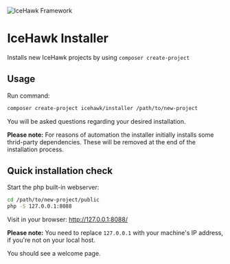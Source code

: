 ![IceHawk Framework](https://icehawk.github.io/images/Logo-Flying-Tail-White.png)

# IceHawk Installer

Installs new IceHawk projects by using `composer create-project`

## Usage

Run command:

```bash
composer create-project icehawk/installer /path/to/new-project
```

You will be asked questions regarding your desired installation.

**Please note:** For reasons of automation the installer initially installs some thrid-party dependencies. These will be removed at the end of the installation process.

## Quick installation check

Start the php built-in webserver:

```bash
cd /path/to/new-project/public
php -S 127.0.0.1:8088
```

Visit in your browser: http://127.0.0.1:8088/

**Please note:** You need to replace `127.0.0.1` with your machine's IP address, if you're not on your local host.

You should see a welcome page.
